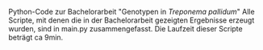 Python-Code zur Bachelorarbeit "Genotypen in *Treponema pallidum*"
Alle Scripte, mit denen die in der Bachelorarbeit gezeigten Ergebnisse erzeugt wurden, sind in main.py zusammengefasst.
Die Laufzeit dieser Scripte beträgt ca 9min.
